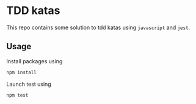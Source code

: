 # TDD katas
This repo contains some solution to tdd katas using `javascript` and `jest`.

## Usage
Install packages using
```js
npm install
```

Launch test using
```js
npm test
```